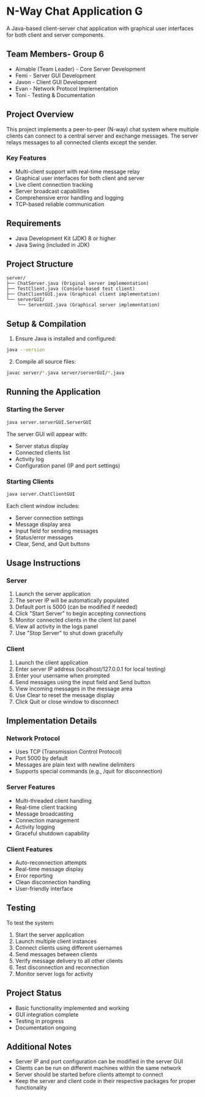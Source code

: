# N-Way Chat Application G

A Java-based client-server chat application with graphical user interfaces for both client and server components.

## Team Members- Group 6
- Aimable (Team Leader) - Core Server Development
- Femi - Server GUI Development
- Javon - Client GUI Development
- Evan - Network Protocol Implementation
- Toni - Testing & Documentation

## Project Overview
This project implements a peer-to-peer (N-way) chat system where multiple clients can connect to a central server and exchange messages. The server relays messages to all connected clients except the sender.

### Key Features
- Multi-client support with real-time message relay
- Graphical user interfaces for both client and server
- Live client connection tracking
- Server broadcast capabilities
- Comprehensive error handling and logging
- TCP-based reliable communication

## Requirements
- Java Development Kit (JDK) 8 or higher
- Java Swing (included in JDK)

## Project Structure
```
server/
├── ChatServer.java (Original server implementation)
├── TestClient.java (Console-based test client)
├── ChatClientGUI.java (Graphical client implementation)
└── serverGUI/
    └── ServerGUI.java (Graphical server implementation)
```

## Setup & Compilation
1. Ensure Java is installed and configured:
```bash
java --version
```

2. Compile all source files:
```bash
javac server/*.java server/serverGUI/*.java
```

## Running the Application

### Starting the Server
```bash
java server.serverGUI.ServerGUI
```
The server GUI will appear with:
- Server status display
- Connected clients list
- Activity log
- Configuration panel (IP and port settings)

### Starting Clients
```bash
java server.ChatClientGUI
```
Each client window includes:
- Server connection settings
- Message display area
- Input field for sending messages
- Status/error messages
- Clear, Send, and Quit buttons

## Usage Instructions

### Server
1. Launch the server application
2. The server IP will be automatically populated
3. Default port is 5000 (can be modified if needed)
4. Click "Start Server" to begin accepting connections
5. Monitor connected clients in the client list panel
6. View all activity in the logs panel
7. Use "Stop Server" to shut down gracefully

### Client
1. Launch the client application
2. Enter server IP address (localhost/127.0.0.1 for local testing)
3. Enter your username when prompted
4. Send messages using the input field and Send button
5. View incoming messages in the message area
6. Use Clear to reset the message display
7. Click Quit or close window to disconnect

## Implementation Details

### Network Protocol
- Uses TCP (Transmission Control Protocol)
- Port 5000 by default
- Messages are plain text with newline delimiters
- Supports special commands (e.g., /quit for disconnection)

### Server Features
- Multi-threaded client handling
- Real-time client tracking
- Message broadcasting
- Connection management
- Activity logging
- Graceful shutdown capability

### Client Features
- Auto-reconnection attempts
- Real-time message display
- Error reporting
- Clean disconnection handling
- User-friendly interface

## Testing

To test the system:
1. Start the server application
2. Launch multiple client instances
3. Connect clients using different usernames
4. Send messages between clients
5. Verify message delivery to all other clients
6. Test disconnection and reconnection
7. Monitor server logs for activity


## Project Status
- Basic functionality implemented and working
- GUI integration complete
- Testing in progress
- Documentation ongoing


## Additional Notes
- Server IP and port configuration can be modified in the server GUI
- Clients can be run on different machines within the same network
- Server should be started before clients attempt to connect
- Keep the server and client code in their respective packages for proper functionality